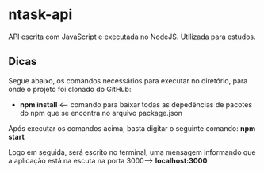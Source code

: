 # ntask-api
API escrita com JavaScript e executada no NodeJS. Utilizada para estudos.

## Dicas

Segue abaixo, os comandos necessários para executar no diretório, para onde o projeto foi clonado do GitHub:

* **npm install** <-- comando para baixar todas as depedências de pacotes do npm que se encontra no arquivo package.json

Após executar os comandos acima, basta digitar o seguinte comando:
**npm start**

Logo em seguida, será escrito no terminal, uma mensagem informando que a aplicação está na escuta na porta 3000--> **localhost:3000**